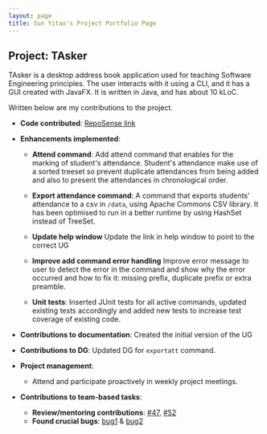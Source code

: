 ```yaml
---
layout: page
title: Sun Yitao's Project Portfolio Page
---
```


## Project: TAsker

 TAsker is a desktop address book application used for teaching Software Engineering principles. The user interacts with it using a CLI, and it has a GUI created with JavaFX. It is written in Java, and has about 10 kLoC.

 Written below are my contributions to the project.

- **Code contributed**: [RepoSense link](https://nus-cs2103-ay2021s1.github.io/tp-dashboard/#breakdown=true&search=sun-yitao&sort=groupTitle&sortWithin=title&since=2020-08-14&timeframe=commit&mergegroup=&groupSelect=groupByRepos&checkedFileTypes=docs~functional-code~test-code~other)

- **Enhancements implemented**:

  - **Attend command**: Add attend command that enables for the marking of student's attendance. Student's attendance make use of a sorted treeset so prevent duplicate attendances from being added and also to present the attendances in chronological order.

  - **Export attendance command**: A command that exports students' attendance to a csv in `/data`, using Apache Commons CSV library. It has been optimised to run in a better runtime by using HashSet instead of TreeSet.

  - **Update help window** Update the link in help window to point to the correct UG

  - **Improve add command error handling** Improve error message to user to detect the error in the command and show why the error occurred and how to fix it: missing prefix, duplicate prefix or extra preamble.

  - **Unit tests**: Inserted JUnit tests for all active commands, updated existing tests accordingly and added new tests to increase test coverage of existing code.

- **Contributions to documentation**: Created the initial version of the UG

- **Contributions to DG**: Updated DG for `exportatt` command.

- **Project management**:
  - Attend and participate proactively in weekly project meetings.

- **Contributions to team-based tasks**:
  - **Review/mentoring contributions**: [\#47](https://github.com/AY2021S1-CS2103T-F11-1/tp/pull/47), [\#52](https://github.com/AY2021S1-CS2103T-F11-1/tp/pull/52)
  - **Found crucial bugs**: [bug1](https://github.com/AY2021S1-CS2103T-F11-1/tp/issues/49) & [bug2](https://github.com/AY2021S1-CS2103T-F11-1/tp/issues/48)
